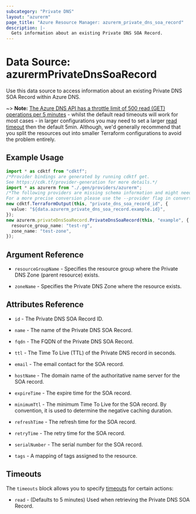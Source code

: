 ```yaml
---
subcategory: "Private DNS"
layout: "azurerm"
page_title: "Azure Resource Manager: azurerm_private_dns_soa_record"
description: |-
  Gets information about an existing Private DNS SOA Record.
---
```


# Data Source: azurermPrivateDnsSoaRecord

Use this data source to access information about an existing Private DNS SOA Record within Azure DNS.

\~> **Note:** [The Azure DNS API has a throttle limit of 500 read (GET) operations per 5 minutes](https://docs.microsoft.com/azure/azure-resource-manager/management/request-limits-and-throttling#network-throttling) - whilst the default read timeouts will work for most cases - in larger configurations you may need to set a larger [read timeout](https://www.terraform.io/language/resources/syntax#operation-timeouts) then the default 5min. Although, we'd generally recommend that you split the resources out into smaller Terraform configurations to avoid the problem entirely.

## Example Usage

```typescript
import * as cdktf from "cdktf";
/*Provider bindings are generated by running cdktf get.
See https://cdk.tf/provider-generation for more details.*/
import * as azurerm from "./.gen/providers/azurerm";
/*The following providers are missing schema information and might need manual adjustments to synthesize correctly: azurerm.
For a more precise conversion please use the --provider flag in convert.*/
new cdktf.TerraformOutput(this, "private_dns_soa_record_id", {
  value: "${data.azurerm_private_dns_soa_record.example.id}",
});
new azurerm.privateDnsSoaRecord.PrivateDnsSoaRecord(this, "example", {
  resource_group_name: "test-rg",
  zone_name: "test-zone",
});

```

## Argument Reference

*   `resourceGroupName` - Specifies the resource group where the Private DNS Zone (parent resource) exists.

*   `zoneName` - Specifies the Private DNS Zone where the resource exists.

## Attributes Reference

*   `id` - The Private DNS SOA Record ID.

*   `name` - The name of the Private DNS SOA Record.

*   `fqdn` - The FQDN of the Private DNS SOA Record.

*   `ttl` - The Time To Live (TTL) of the Private DNS record in seconds.

*   `email` - The email contact for the SOA record.

*   `hostName` - The domain name of the authoritative name server for the SOA record.

*   `expireTime` - The expire time for the SOA record.

*   `minimumTtl` - The minimum Time To Live for the SOA record. By convention, it is used to determine the negative caching duration.

*   `refreshTime` - The refresh time for the SOA record.

*   `retryTime` - The retry time for the SOA record.

*   `serialNumber` - The serial number for the SOA record.

*   `tags` - A mapping of tags assigned to the resource.

## Timeouts

The `timeouts` block allows you to specify [timeouts](https://www.terraform.io/language/resources/syntax#operation-timeouts) for certain actions:

* `read` - (Defaults to 5 minutes) Used when retrieving the Private DNS SOA Record.
